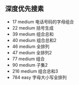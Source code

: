 ## 深度优先搜素

* 17 medium 电话号码的字母组合
* 22 medium 括号生成
* 39 medium 组合总和
* 40 medium 组合总和2
* 46 medium 全排列
* 47 medium 全排列2
* 77 medium 组合
* 90 medium 子集2
* 216 medium 组合总和3
* 784 easy 字母大小写全排列